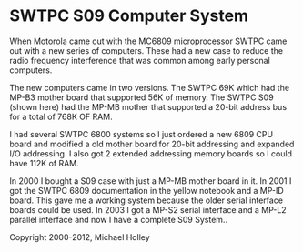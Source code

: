 # SWTPC S09 Computer System

When Motorola came out with the MC6809 microprocessor SWTPC came out with a new series of computers. These had a new case to reduce the radio frequency interference that was common among early personal computers.

The new computers came in two versions. The SWTPC 69K which had the MP-B3 mother board that supported 56K of memory. The SWTPC S09 (shown here) had the MP-MB mother that supported a 20-bit address bus for a total of 768K OF RAM.

I had several SWTPC 6800 systems so I just ordered a new 6809 CPU board and modified a old mother board for 20-bit addressing and expanded I/O addressing. I also got 2 extended addressing memory boards so I could have 112K of RAM.

In 2000 I bought a S09 case with just a MP-MB mother board in it. In 2001 I got the SWTPC 6809 documentation in the yellow notebook and a MP-ID board. This gave me a working system because the older serial interface boards could be used. In 2003 I got a MP-S2 serial interface and a MP-L2 parallel interface and now I have a complete S09 System..

Copyright 2000-2012, Michael Holley